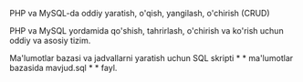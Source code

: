PHP va MySQL-da oddiy yaratish, o'qish, yangilash, o'chirish (CRUD) 

PHP va MySQL yordamida qo'shish, tahrirlash, o'chirish va ko'rish uchun oddiy va asosiy tizim. 

Ma'lumotlar bazasi va jadvallarni yaratish uchun SQL skripti * * ma'lumotlar bazasida mavjud.sql * * fayl.